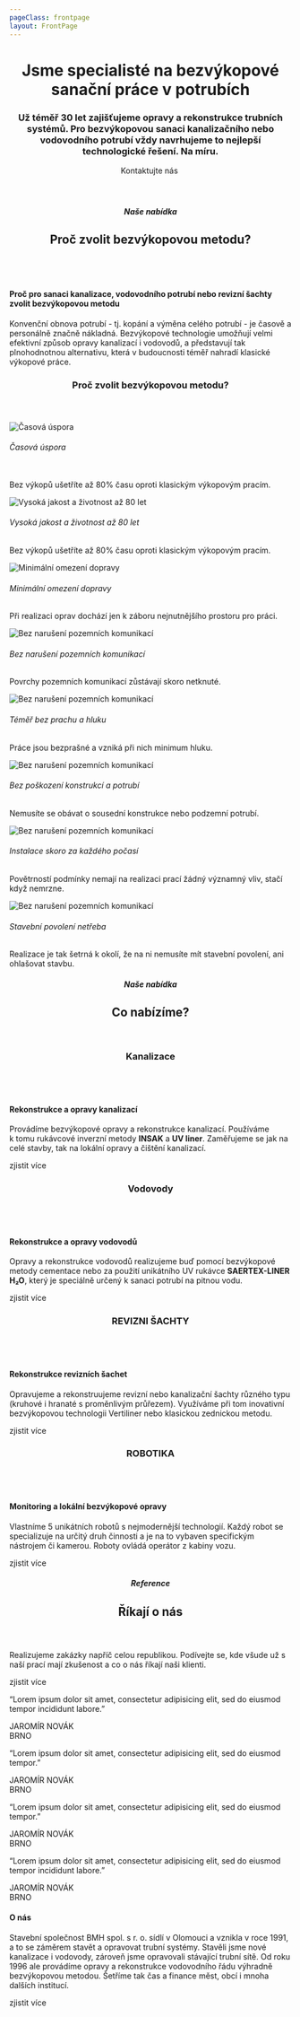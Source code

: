 ```yaml
---
pageClass: frontpage
layout: FrontPage
---
```

<header class="frontpage__header">
    <main class="frontpage__header__content">
        <h1 class="frontpage__header__jsme-specialiste">
            Jsme specialisté 
            na bezvýkopové sanační 
            práce v potrubích
        </h1>
        <h3 class="frontpage__header__uz-temer-30-let">
            Už téměř 30 let zajišťujeme opravy a rekonstrukce trubních systémů. Pro bezvýkopovou sanaci kanalizačního nebo vodovodního potrubí vždy navrhujeme to nejlepší technologické řešení. Na míru.
        </h3>
        <router-link class="frontpage__header__button--kontaktujte-nas" to="/kontakt">Kontaktujte nás</router-link>
        <img class="frontpage__header__img" src="/img/frontpage/1.png" alt="">
    </main>
</header>
<main class="frontpage__content">
    <section class="section section--narrow nase-nabidka-proc-zvolit">
        <header class="section__header header--default">
            <h5 class="section__subtitle">Naše nabídka</h5>
            <h2 class="section__title title--big">Proč zvolit bezvýkopovou metodu?</h2>
        </header>
        <main class="section__content">
            <div class="section__info-box info-box--photo-left info-box--photo-vcenter">
                <img class="section__info-box__img" src="/img/frontpage/2.png" alt=""/>
                <div class="section__info-box__text-box">
                    <h4 class="info-box__text-box__title">Proč pro sanaci kanalizace, vodovodního potrubí nebo revizní šachty zvolit bezvýkopovou metodu</h4>
                    <p class="info-box__text-box__content">Konvenční obnova potrubí - tj. kopání a výměna celého potrubí - je časově a personálně značně nákladná. Bezvýkopové technologie umožňují velmi efektivní způsob opravy kanalizací i vodovodů, a představují tak plnohodnotnou alternativu, která v budoucnosti téměř nahradí klasické výkopové práce.</p>
                </div>
            </div>
        </main>
    </section>
    <section class="section section--wide section--gray section--centered proc-zvolit-bezvykopovou-metodu">
        <header class="section__header header--small">
            <h3 class="section__title title--small">Proč zvolit bezvýkopovou metodu?</h3>
        </header>
        <main class="section__content why-boxes">
            <div class="why-box">
                <div class="why-box__img-box">
                    <img src="/img/frontpage/why-clock.svg" alt="Časová úspora"/>
                </div>
                <h6 class="why-box__title">Časová úspora<br/>&nbsp;</h6>
                <p class="why-box__text">Bez výkopů ušetříte až 80% času oproti klasickým výkopovým pracím.</p>
            </div>
            <div class="why-box">
                <div class="why-box__img-box">
                    <img src="/img/frontpage/why-calendar.svg" alt="Vysoká jakost a životnost až 80 let"/>
                </div>
                <h6 class="why-box__title">Vysoká jakost a životnost až 80 let</h6>
                <p class="why-box__text">Bez výkopů ušetříte až 80% času oproti klasickým výkopovým pracím.</p>
            </div>
            <div class="why-box">
                <div class="why-box__img-box">
                    <img src="/img/frontpage/why-limitation.svg" alt="Minimální omezení dopravy"/>
                </div>
                <h6 class="why-box__title">Minimální omezení dopravy</h6>
                <p class="why-box__text">Při realizaci oprav dochází jen k záboru nejnutnějšího prostoru pro práci.</p>
            </div>
            <div class="why-box">
                <div class="why-box__img-box">
                    <img class="why-box__img" src="/img/frontpage/why-road.svg" alt="Bez narušení pozemních komunikací"/>
                </div>
                <h6 class="why-box__title">Bez narušení pozemních komunikací</h6>
                <p class="why-box__text">Povrchy pozemních komunikací zůstávají skoro netknuté.</p>
            </div>
            <div class="why-box">
                <div class="why-box__img-box">
                    <img class="why-box__img" src="/img/frontpage/why-dust.svg" alt="Bez narušení pozemních komunikací"/>
                </div>
                <h6 class="why-box__title">Téměř bez prachu a hluku</h6>
                <p class="why-box__text">Práce jsou bezprašné a vzniká při nich minimum hluku.</p>
            </div>
            <div class="why-box">
                <div class="why-box__img-box">
                    <img class="why-box__img" src="/img/frontpage/why-pipe.svg" alt="Bez narušení pozemních komunikací"/>
                </div>
                <h6 class="why-box__title">Bez poškození konstrukcí a potrubí</h6>
                <p class="why-box__text">Nemusíte se obávat o sousední konstrukce nebo podzemní potrubí.</p>
            </div>
            <div class="why-box">
                <div class="why-box__img-box">
                    <img class="why-box__img" src="/img/frontpage/why-weather.svg" alt="Bez narušení pozemních komunikací"/>
                </div>
                <h6 class="why-box__title">Instalace skoro za každého počasí</h6>
                <p class="why-box__text">Povětrností podmínky nemají na realizaci prací žádný významný vliv, stačí když nemrzne.</p>
            </div>
            <div class="why-box">
                <div class="why-box__img-box">
                    <img class="why-box__img" src="/img/frontpage/why-agreement.svg" alt="Bez narušení pozemních komunikací"/>
                </div>
                <h6 class="why-box__title">Stavební povolení netřeba</h6>
                <p class="why-box__text">Realizace je tak šetrná k okolí, že na ni nemusíte mít stavební povolení, ani ohlašovat stavbu.</p>
            </div>
        </main>
    </section>
    <section class="section section--narrow co-nabizime">
        <header class="section__header header--default">
            <h5 class="section__subtitle">Naše nabídka</h5>
            <h2 class="section__title title--big">Co nabízíme?</h2>
        </header>
        <main class="section__content">
            <div class="service-link service-link--kanalizace service-link--image-left service-link--white">
                <header class="service-link__header">
                    <h3 class="service-link__title">Kanalizace</h3>
                </header>
                <img class="service-link__img" src="/img/frontpage/2.png" alt=""/>
                <main class="service-link__content">
                    <h4 class="service-link__content__header">Rekonstrukce a opravy kanalizací</h4>
                    <p class="service-link__content__text">Provádíme bezvýkopové opravy a rekonstrukce kanalizací. Používáme k tomu rukávcové inverzní metody <b>INSAK</b> a <b>UV liner</b>. Zaměřujeme se jak na celé stavby, tak na lokální opravy a čištění kanalizací.</p>
                    <a class="service-link__content__cta">zjistit více</a>
                </main>
            </div>
            <div class="service-link service-link--vodovody service-link--image-right service-link--blue">
                <header class="service-link__header">
                    <h3 class="service-link__title">Vodovody</h3>
                </header>
                <img class="service-link__img" src="/img/frontpage/3.png" alt=""/>
                <main class="service-link__content">
                    <h4 class="service-link__content__header">Rekonstrukce a opravy vodovodů</h4>
                    <p class="service-link__content__text">Opravy a rekonstrukce vodovodů realizujeme buď pomocí bezvýkopové metody cementace nebo za použití unikátního UV rukávce <b>SAERTEX-LINER H₂O</b>, který je speciálně určený k sanaci potrubí na pitnou vodu.</p>
                    <a class="service-link__content__cta">zjistit více</a>
                </main>
            </div>
            <div class="service-link service-link--revizni-sachty service-link--image-left service-link--white">
                <header class="service-link__header">
                    <h3 class="service-link__title">REVIZNI ŠACHTY</h3>
                </header>
                <img class="service-link__img" src="/img/frontpage/7.png" alt=""/>
                <main class="service-link__content">
                    <h4 class="service-link__content__header">Rekonstrukce revizních šachet</h4>
                    <p class="service-link__content__text">Opravujeme a rekonstruujeme revizní nebo kanalizační šachty různého typu (kruhové i hranaté s proměnlivým průřezem). Využíváme při tom inovativní bezvýkopovou technologii Vertiliner nebo klasickou zednickou metodu.</p>
                    <a class="service-link__content__cta">zjistit více</a>
                </main>
            </div>
            <div class="service-link service-link--robotika service-link--image-right service-link--blue">
                <header class="service-link__header">
                    <h3 class="service-link__title">ROBOTIKA</h3>
                </header>
                <img class="service-link__img" src="/img/frontpage/8.png" alt=""/>
                <main class="service-link__content">
                    <h4 class="service-link__content__header">Monitoring a lokální bezvýkopové opravy</h4>
                    <p class="service-link__content__text">Vlastníme 5 unikátních robotů s nejmodernější technologií. Každý robot se specializuje na určitý druh činnosti a je na to vybaven specifickým nástrojem či kamerou. Roboty ovládá operátor z kabiny vozu.</p>
                    <a class="service-link__content__cta">zjistit více</a>
                </main>
            </div>
        </main>
    </section>
     <section class="section section--wide section--blue section--centered rikaji-o-nas">
         <header class="section__header header--default">
            <h5 class="section__subtitle">Reference</h5>
            <h2 class="section__title title--big">Říkají o nás</h2>
        </header>
        <main class="section__content">
            <p class="section__content__text">Realizujeme zakázky napříč celou republikou. Podívejte se, kde všude už s naší prací mají zkušenost a co o nás říkají naši klienti.</p>
            <a class="section__content__cta">zjistit více</a>
            <div class="references">
                <div class="references__masonry">
                    <div class="references__masonry__brick">
                        <div class="reference">
                            <p class="reference__text">“Lorem ipsum dolor sit amet, consectetur adipisicing elit, sed do eiusmod tempor incididunt labore.”</p>
                            <div class="reference__name">JAROMÍR NOVÁK</div>
                            <div class="reference__location">BRNO</div>
                        </div>
                    </div>
                    <div class="references__masonry__brick">
                        <div class="reference">
                            <p class="reference__text">“Lorem ipsum dolor sit amet, consectetur adipisicing elit, sed do eiusmod tempor.”</p>
                            <div class="reference__name">JAROMÍR NOVÁK</div>
                            <div class="reference__location">BRNO</div>
                        </div>
                    </div>
                    <div class="references__masonry__brick">
                        <div class="reference">
                            <p class="reference__text">“Lorem ipsum dolor sit amet, consectetur adipisicing elit, sed do eiusmod tempor.”</p>
                            <div class="reference__name">JAROMÍR NOVÁK</div>
                            <div class="reference__location">BRNO</div>
                        </div>
                    </div>
                    <div class="references__masonry__brick">
                        <div class="reference">
                            <p class="reference__text">“Lorem ipsum dolor sit amet, consectetur adipisicing elit, sed do eiusmod tempor incididunt labore.”</p>
                            <div class="reference__name">JAROMÍR NOVÁK</div>
                            <div class="reference__location">BRNO</div>
                        </div>
                    </div>
                </div>
            </div>
        </main>
     </section>
     <section class="section section--wide section--centered">
     <div class="service-link service-link--white service-link--image-right">
        <img class="service-link__img" src="/img/frontpage/6.png" alt="">
        <main class="service-link__content">
            <h4 class="service-link__content__header">O nás</h4>
            <p class="service-link__content__text">Stavební společnost BMH spol. s r. o. sídlí v Olomouci a vznikla v roce 1991, a to se záměrem stavět a opravovat trubní systémy. Stavěli jsme nové kanalizace i vodovody, zároveň jsme opravovali stávající trubní sítě. Od roku 1996 ale provádíme opravy a rekonstrukce vodovodního řádu výhradně bezvýkopovou metodou. Šetříme tak čas a finance měst, obcí i mnoha dalších institucí.</p>
            <a class="service-link__content__cta">zjistit více</a>
        </main>
      </div>
     </section>
</main>


<!-- <ServicesRouter /> -->

<Contact />
